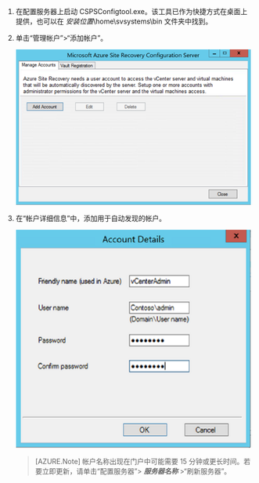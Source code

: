 1. 在配置服务器上启动 CSPSConfigtool.exe。该工具已作为快捷方式在桌面上提供，也可以在 *安装位置*\\home\\svsystems\\bin 文件夹中找到。
2. 单击“管理帐户”>“添加帐户”。

    ![添加帐户](./media/site-recovery-add-vcenter-account/credentials1.png)  

3. 在“帐户详细信息”中，添加用于自动发现的帐户。

    ![详细信息](./media/site-recovery-add-vcenter-account/credentials2.png)  


	> [AZURE.Note]
  帐户名称出现在门户中可能需要 15 分钟或更长时间。若要立即更新，请单击“配置服务器”> ***服务器名称*** >“刷新服务器”。

<!---HONumber=Mooncake_0306_2017-->